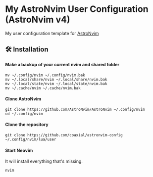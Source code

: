 # My AstroNvim User Configuration (AstroNvim v4)

My user configuration template for
[AstroNvim](https://github.com/AstroNvim/AstroNvim)

## 🛠️ Installation

#### Make a backup of your current nvim and shared folder

```shell
mv ~/.config/nvim ~/.config/nvim.bak
mv ~/.local/share/nvim ~/.local/share/nvim.bak
mv ~/.local/state/nvim ~/.local/state/nvim.bak
mv ~/.cache/nvim ~/.cache/nvim.bak
```

#### Clone AstroNvim

```shell
git clone https://github.com/AstroNvim/AstroNvim ~/.config/nvim
cd ~/.config/nvim
```

#### Clone the repository

```shell
git clone https://github.com/coaxial/astronvim-config ~/.config/nvim/lua/user
```

#### Start Neovim

It will install everything that's missing.

```shell
nvim
```
